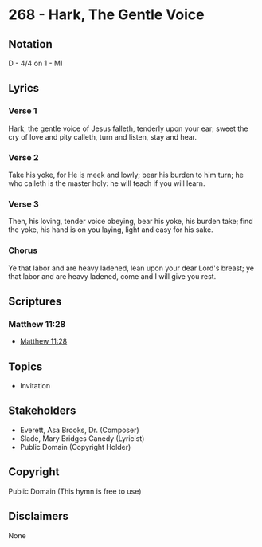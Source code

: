 # 268 - Hark, The Gentle Voice

## Notation

D - 4/4 on 1 - MI

## Lyrics

### Verse 1

Hark, the gentle voice of Jesus falleth, tenderly upon your ear; sweet the cry of love and pity calleth, turn and listen, stay and hear.

### Verse 2

Take his yoke, for He is meek and lowly; bear his burden to him turn; he who calleth is the master holy: he will teach if you will learn.

### Verse 3

Then, his loving, tender voice obeying, bear his yoke, his burden take; find the yoke, his hand is on you laying, light and easy for his sake.

### Chorus

Ye that labor and are heavy ladened, lean upon your dear Lord's breast; ye that labor and are heavy ladened, come and I will give you rest.


## Scriptures

### Matthew 11:28

- [Matthew 11:28](https://www.biblegateway.com/passage/?search=Matthew%2011%3A28)


## Topics

- Invitation

## Stakeholders

- Everett, Asa Brooks, Dr. (Composer)
- Slade, Mary Bridges Canedy (Lyricist)
- Public Domain (Copyright Holder)

## Copyright

Public Domain
(This hymn is free to use)

## Disclaimers

None

